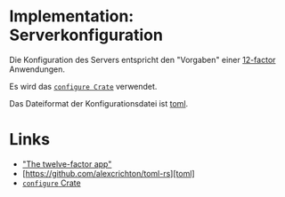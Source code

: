 # Implementation: Serverkonfiguration
[Implementation: Serverkonfiguraiton]: #implementation-serverkonfiguration

Die Konfiguration des Servers entspricht den "Vorgaben" einer [12-factor] Anwendungen.

Es wird das [`configure Crate`][configure] verwendet.

Das Dateiformat der Konfigurationsdatei ist [toml][toml].





# Links
[Links]: #links

- ["The twelve-factor app"][12-factor]
- [https://github.com/alexcrichton/toml-rs][toml]
- [`configure` Crate][configure]

[12-factor]: https://12factor.net/config
[toml]: https://github.com/alexcrichton/toml-rs
[configure]: https://github.com/withoutboats/configure
